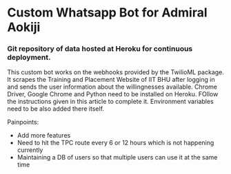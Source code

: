# Custom Whatsapp Bot for Admiral Aokiji
### Git repository of data hosted at Heroku for continuous deployment.

This custom bot works on the webhooks provided by the TwilioML package. It scrapes the Training and Placement Website of IIT BHU after logging in and sends the user information about the willingnesses available.
Chrome Driver, Google Chrome and Python need to be installed on Heroku. FOllow the instructions given in this article to complete it.
Environment variables need to be also added there itself.

Painpoints:
- Add more features
- Need to hit the TPC route every 6 or 12 hours which is not happening currently
- Maintaining a DB of users so that multiple users can use it at the same time
